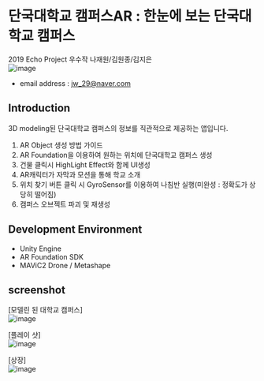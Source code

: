 # 단국대학교 캠퍼스AR : 한눈에 보는 단국대학교 캠퍼스
2019 Echo Project 우수작 나재원/김원종/김지은 <br />
![image](https://user-images.githubusercontent.com/46628101/111518140-21b22080-8799-11eb-86a6-50d4d0a9bb43.png)

- email address : jw_29@naver.com <br />

## Introduction
3D modeling된 단국대학교 캠퍼스의 정보를 직관적으로 제공하는 앱입니다.

1. AR Object 생성 방법 가이드
2. AR Foundation을 이용하여 원하는 위치에 단국대학교 캠퍼스 생성
3. 건물 클릭시 HighLight Effect와 함께 UI생성
4. AR캐릭터가 자막과 모션을 통해 학교 소개
5. 위치 찾기 버튼 클릭 시 GyroSensor를 이용하여 나침반 실행(미완성 : 정확도가 상당히 떨어짐)
6. 캠퍼스 오브젝트 파괴 및 재생성

## Development Environment
- Unity Engine
- AR Foundation SDK
- MAViC2 Drone / Metashape


## screenshot
[모델린 된 대학교 캠퍼스] <br />
![image](https://user-images.githubusercontent.com/46628101/111518102-1828b880-8799-11eb-8531-b42420764bc5.png)<br />

[플레이 샷] <br />
![image](https://user-images.githubusercontent.com/46628101/111518666-a13fef80-8799-11eb-8b3c-5cbd1a9abbf0.png)

[상장] <br />
![image](https://user-images.githubusercontent.com/46628101/111518399-62119e80-8799-11eb-9381-d95edf558dad.png)

